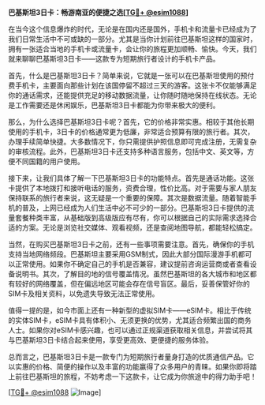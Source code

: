 **巴基斯坦3日卡：畅游南亚的便捷之选[[TG💪+ @esim1088](https://t.me/s/esim1088)]**

在当今这个信息爆炸的时代，无论是在国内还是国外，手机卡和流量卡已经成为了我们日常生活中不可或缺的一部分。尤其是当你计划前往巴基斯坦这样的国家时，拥有一张适合当地的手机卡或流量卡，会让你的旅程更加顺畅、愉快。今天，我们就来聊聊巴基斯坦3日卡——这款专为短期旅行者设计的手机卡产品。

首先，什么是巴基斯坦3日卡？简单来说，它就是一张可以在巴基斯坦使用的预付费手机卡，主要面向那些计划在该国停留不超过三天的游客。这张卡不仅能够满足你的通话需求，还能提供充足的移动数据流量，让你随时随地保持在线状态。无论是工作需要还是休闲娱乐，巴基斯坦3日卡都能为你带来极大的便利。

那么，为什么选择巴基斯坦3日卡呢？首先，它的价格非常实惠。相较于其他长期使用的手机卡，3日卡的价格通常更为低廉，非常适合预算有限的旅行者。其次，办理手续简单快捷。大多数情况下，你只需提供护照信息即可完成注册，无需复杂的审核流程。此外，巴基斯坦3日卡还支持多种语言服务，包括中文、英文等，方便不同国籍的用户使用。

接下来，让我们具体了解一下巴基斯坦3日卡的功能特点。首先是通话功能。这张卡提供了本地拨打和接听电话的服务，资费合理，性价比高。对于需要与家人朋友保持联系的旅行者来说，这无疑是一个重要的保障。其次是数据流量。随着智能手机的普及，上网已经成为人们生活中必不可少的一部分。巴基斯坦3日卡提供的流量套餐种类丰富，从基础版到高级版应有尽有，你可以根据自己的实际需求选择合适的方案。无论是浏览社交媒体、观看视频，还是查阅地图导航，都能轻松搞定。

当然，在购买巴基斯坦3日卡之前，还有一些事项需要注意。首先，确保你的手机支持当地网络频段。巴基斯坦主要采用GSM制式，因此大部分国际漫游手机都可以正常使用。如果你不确定自己的手机是否兼容，建议提前咨询运营商或者查看设备说明书。其次，了解目的地的信号覆盖情况。虽然巴基斯坦的各大城市和地区都有较好的网络覆盖，但在偏远地区可能会存在信号盲区。最后，妥善保管好你的SIM卡及相关资料，以免遗失导致无法正常使用。

值得一提的是，如今市面上还有一种新型的虚拟SIM卡——eSIM卡。相比于传统的实体SIM卡，eSIM卡具有体积小、无须更换的优势，尤其适合频繁出国的商务人士。如果你对eSIM卡感兴趣，也可以通过正规渠道获取相关信息，并尝试将其与巴基斯坦3日卡结合起来使用，享受更高效、更便捷的服务体验。

总而言之，巴基斯坦3日卡是一款专门为短期旅行者量身打造的优质通信产品。它以实惠的价格、简便的操作以及丰富的功能赢得了众多用户的青睐。如果你即将踏上前往巴基斯坦的旅程，不妨考虑一下这款卡，让它成为你旅途中的得力助手吧！

[[TG💪+ @esim1088](https://t.me/s/esim1088) ![Image](https://i.postimg.cc/4NQfJmqS/Snipaste-2025-05-13-00-14-12.png)]